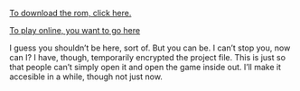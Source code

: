[To download the rom, click here.](https://github.com/DuendeInexistente/NASA/raw/master/build/web/rom/game.gb)

[To play online, you want to go here](https://duendeinexistente.github.io/NASA/build/web/)

I guess you shouldn’t be here, sort of. But you can be. I can’t stop you, now can I?
I have, though, temporarily encrypted the project file. This is just so that people can’t simply open it and open the game inside out. I’ll make it accesible in a while, though not just now.
